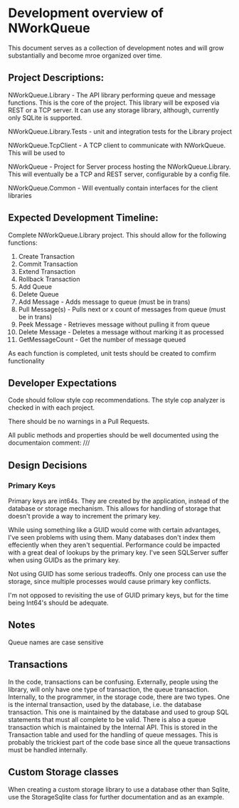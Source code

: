 # Development overview of NWorkQueue #

This document serves as a collection of development notes and will grow substantially and become mroe organized over time.

## Project Descriptions: ##

NWorkQueue.Library - The API library performing queue and message functions.  This is the core of the project.  This library will be exposed via REST or a TCP server.  It can use any storage library, although, currently only SQLite is supported.

NWorkQueue.Library.Tests - unit and integration tests for the Library project

NWorkQueue.TcpClient - A TCP client to communicate with NWorkQueue.  This will be used to 

NWorkQueue - Project for Server process hosting the NWorkQueue.Library.  This will eventually be a TCP and REST server, configurable by a config file.

NWorkQueue.Common - Will eventually contain interfaces for the client libraries

## Expected Development Timeline: ##

Complete NWorkQueue.Library project.  This should allow for the following functions:

 1) Create Transaction
 2) Commit Transaction
 3) Extend Transaction
 4) Rollback Transaction
 5) Add Queue
 6) Delete Queue
 7) Add Message - Adds message to queue (must be in trans)
 8) Pull Message(s) - Pulls next or x count of messages from queue (must be in trans)
 9) Peek Message - Retrieves message without pulling it from queue
10) Delete Message - Deletes a message without marking it as processed
11) GetMessageCount - Get the number of message queued

As each function is completed, unit tests should be created to comfirm functionality

## Developer Expectations ##

Code should follow style cop recommendations.  The style cop analyzer is checked in with each project.  

There should be no warnings in a Pull Requests.

All public methods and properties should be well documented using the documentaion comment: ///

## Design Decisions ##

### Primary Keys ###

Primary keys are int64s. They are created by the application, instead of the database or storage mechanism.  This allows for handling of storage that doesn't provide a way to increment the primary key.    

While using something like a GUID would come with certain advantages, I've seen problems with using them.  Many databases don't index them effeciently when they aren't sequential. Performance could be impacted with a great deal of lookups by the primary key.  I've seen SQLServer suffer when using GUIDs as the primary key.

Not using GUID has some serious tradeoffs.  Only one process can use the storage, since multiple processes would cause primary key conflicts.

I'm not opposed to revisiting the use of GUID primary keys, but for the time being Int64's should be adequate.

## Notes ##

Queue names are case sensitive

## Transactions ##

In the code, transactions can be confusing.  Externally, people using the library, will only have one type of transaction, the queue transaction.  Internally, to the programmer, in the storage code, there are two types.  One is the internal transaction, used by the database, i.e. the database transaction.  This one is maintained by the database and used to group SQL statements that must all complete to be valid.  There is also a queue transaction which is maintained by the Internal API.  This is stored in the Transaction table and used for the handling of queue messages.  This is probably the trickiest part of the code base since all the queue transactions must be handled internally.

## Custom Storage classes ##

When creating a custom storage library to use a database other than Sqlite, use the StorageSqlite class for further documentation and as an example.

